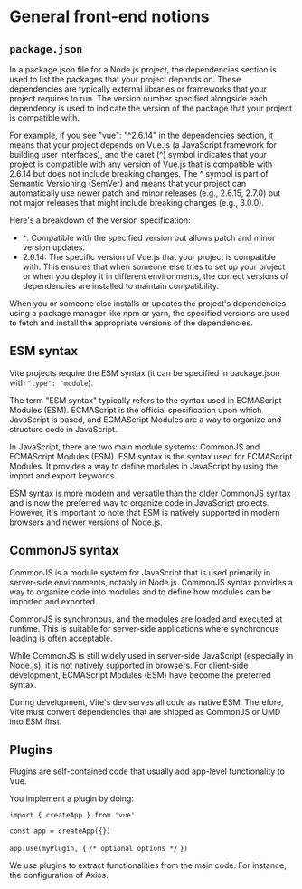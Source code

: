 # General front-end notions

## `package.json`

In a package.json file for a Node.js project, the dependencies section is used to list the packages that your project depends on. These dependencies are typically external libraries or frameworks that your project requires to run. The version number specified alongside each dependency is used to indicate the version of the package that your project is compatible with.

For example, if you see "vue": "^2.6.14" in the dependencies section, it means that your project depends on Vue.js (a JavaScript framework for building user interfaces), and the caret (^) symbol indicates that your project is compatible with any version of Vue.js that is compatible with 2.6.14 but does not include breaking changes. The ^ symbol is part of Semantic Versioning (SemVer) and means that your project can automatically use newer patch and minor releases (e.g., 2.6.15, 2.7.0) but not major releases that might include breaking changes (e.g., 3.0.0).

Here's a breakdown of the version specification:

- ^: Compatible with the specified version but allows patch and minor version updates.
- 2.6.14: The specific version of Vue.js that your project is compatible with.
  This ensures that when someone else tries to set up your project or when you deploy it in different environments, the correct versions of dependencies are installed to maintain compatibility.

When you or someone else installs or updates the project's dependencies using a package manager like npm or yarn, the specified versions are used to fetch and install the appropriate versions of the dependencies.

## ESM syntax

Vite projects require the ESM syntax (it can be specified in package.json with `"type": "module`).

The term "ESM syntax" typically refers to the syntax used in ECMAScript Modules (ESM). ECMAScript is the official specification upon which JavaScript is based, and ECMAScript Modules are a way to organize and structure code in JavaScript.

In JavaScript, there are two main module systems: CommonJS and ECMAScript Modules (ESM). ESM syntax is the syntax used for ECMAScript Modules. It provides a way to define modules in JavaScript by using the import and export keywords.

ESM syntax is more modern and versatile than the older CommonJS syntax and is now the preferred way to organize code in JavaScript projects. However, it's important to note that ESM is natively supported in modern browsers and newer versions of Node.js.

## CommonJS syntax

CommonJS is a module system for JavaScript that is used primarily in server-side environments, notably in Node.js. CommonJS syntax provides a way to organize code into modules and to define how modules can be imported and exported.

CommonJS is synchronous, and the modules are loaded and executed at runtime. This is suitable for server-side applications where synchronous loading is often acceptable.

While CommonJS is still widely used in server-side JavaScript (especially in Node.js), it is not natively supported in browsers. For client-side development, ECMAScript Modules (ESM) have become the preferred syntax.

During development, Vite's dev serves all code as native ESM. Therefore, Vite must convert dependencies that are shipped as CommonJS or UMD into ESM first.

## Plugins

Plugins are self-contained code that usually add app-level functionality to Vue.

You implement a plugin by doing:

`import { createApp } from 'vue'`

`const app = createApp({})`

`app.use(myPlugin, {`
`/* optional options */`
`})`

We use plugins to extract functionalities from the main code. For instance, the configuration of Axios.
